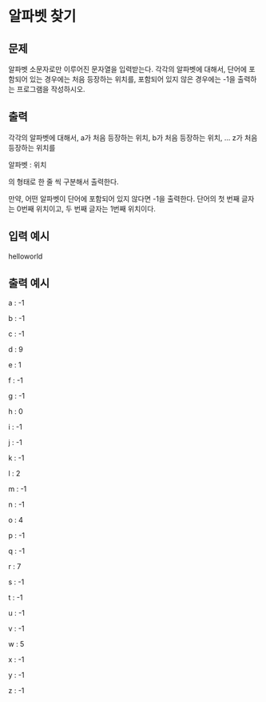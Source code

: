 # 알파벳 찾기

## 문제 

알파벳 소문자로만 이루어진 문자열을 입력받는다. 각각의 알파벳에 대해서, 단어에 포함되어 있는 경우에는 처음 등장하는 위치를, 포함되어 있지 않은 경우에는 -1을 출력하는 프로그램을 작성하시오.

## 출력

각각의 알파벳에 대해서, a가 처음 등장하는 위치, b가 처음 등장하는 위치, ... z가 처음 등장하는 위치를 

알파벳 : 위치

의 형태로 한 줄 씩 구분해서 출력한다.

만약, 어떤 알파벳이 단어에 포함되어 있지 않다면 -1을 출력한다. 단어의 첫 번째 글자는 0번째 위치이고, 두 번째 글자는 1번째 위치이다.

## 입력 예시

helloworld

## 출력 예시

a : -1

b : -1

c : -1

d : 9

e : 1

f : -1

g : -1

h : 0

i : -1

j : -1

k : -1

l : 2

m : -1

n : -1

o : 4

p : -1

q : -1

r : 7

s : -1

t : -1

u : -1

v : -1

w : 5

x : -1

y : -1

z : -1

